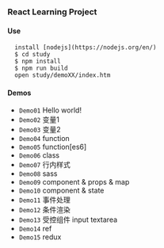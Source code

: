### React Learning Project

#### Use

```
  install [nodejs](https://nodejs.org/en/)
  $ cd study
  $ npm install
  $ npm run build
  open study/demoXX/index.htm
```

#### Demos
* `Demo01` Hello world!
* `Demo02` 变量1
* `Demo03` 变量2
* `Demo04` function
* `Demo05` function[es6]
* `Demo06` class
* `Demo07` 行内样式
* `Demo08` sass
* `Demo09` component & props & map
* `Demo10` component & state
* `Demo11` 事件处理
* `Demo12` 条件渲染
* `Demo13` 受控组件 input textarea
* `Demo14` ref
* `Demo15` redux
